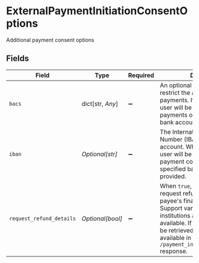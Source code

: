 # ExternalPaymentInitiationConsentOptions

Additional payment consent options


## Fields

| Field                                                                                                                                                                                                                                                                                               | Type                                                                                                                                                                                                                                                                                                | Required                                                                                                                                                                                                                                                                                            | Description                                                                                                                                                                                                                                                                                         |
| --------------------------------------------------------------------------------------------------------------------------------------------------------------------------------------------------------------------------------------------------------------------------------------------------- | --------------------------------------------------------------------------------------------------------------------------------------------------------------------------------------------------------------------------------------------------------------------------------------------------- | --------------------------------------------------------------------------------------------------------------------------------------------------------------------------------------------------------------------------------------------------------------------------------------------------- | --------------------------------------------------------------------------------------------------------------------------------------------------------------------------------------------------------------------------------------------------------------------------------------------------- |
| `bacs`                                                                                                                                                                                                                                                                                              | dict[str, *Any*]                                                                                                                                                                                                                                                                                    | :heavy_minus_sign:                                                                                                                                                                                                                                                                                  | An optional object used to restrict the accounts used for payments. If provided, the end user will be able to send payments only from the specified bank account.                                                                                                                                   |
| `iban`                                                                                                                                                                                                                                                                                              | *Optional[str]*                                                                                                                                                                                                                                                                                     | :heavy_minus_sign:                                                                                                                                                                                                                                                                                  | The International Bank Account Number (IBAN) for the payer's account. Where possible, the end user will be able to set up payment consent using only the specified bank account if provided.                                                                                                        |
| `request_refund_details`                                                                                                                                                                                                                                                                            | *Optional[bool]*                                                                                                                                                                                                                                                                                    | :heavy_minus_sign:                                                                                                                                                                                                                                                                                  | When `true`, Plaid will attempt to request refund details from the payee's financial institution.  Support varies between financial institutions and will not always be available.  If refund details could be retrieved, they will be available in the `/payment_initiation/payment/get` response. |